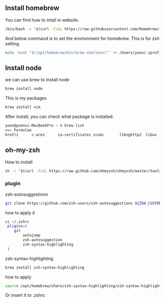 ## Install homebrew
You can find how to intall in website.
```bash
/bin/bash -c "$(curl -fsSL https://raw.githubusercontent.com/Homebrew/install/HEAD/install.sh)"
```
And below command is to set the environment for homebrew.
This is for zsh setting.
```bash
echo 'eval "$(/opt/homebrew/bin/brew shellenv)"' >> /Users/yoon/.zprofile
```

## Install node
we can use brew to install node
```bash
brew install node
```
This is my packages
```bash
brew install vim
```
After install, you can check what package is installed.
```bash
yoon@yoonui-MacBookPro ~ % brew list
==> Formulae
brotli		c-ares		ca-certificates	icu4c		libnghttp2	libuv		node		openssl@1.1
```

## oh-my-zsh
How to install
```bash
sh -c "$(curl -fsSL https://raw.github.com/ohmyzsh/ohmyzsh/master/tools/install.sh)"
```
### plugin
zsh-autosuggestions
```bash
git clone https://github.com/zsh-users/zsh-autosuggestions ${ZSH_CUSTOM:-~/.oh-my-zsh/custom}/plugins/zsh-autosuggestions
```
how to apply it
```bash
vi ~/.zshrc
 pligins=( 
 	git
    	autojump
    	zsh-autosuggestion
    	zsh-syntax-highlighting
 )
```
zsh-syntax-highlighting
```bash
brew install zsh-syntax-highlighting
```
how to apply
```bash
source /opt/homebrew/share/zsh-syntax-highlighting/zsh-syntax-highlighting.zsh
```
Or insert it to .zshrc


